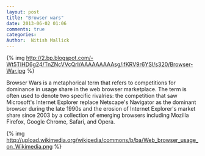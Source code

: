```yaml
---
layout: post
title: "Browser wars"
date: 2013-06-02 01:06
comments: true
categories: 
Author:  Nitish Mallick
---
```


{% img http://2.bp.blogspot.com/-Wt5TIHD6g24/TnZNcVVcQrI/AAAAAAAAAsg/ifKRV9r6YSI/s320/Browser-War.jpg %}

Browser Wars is a metaphorical term that refers to competitions for dominance in usage share in the web browser marketplace. The term is often used to denote two specific rivalries: the competition that saw Microsoft's Internet Explorer replace Netscape's Navigator as the dominant browser during the late 1990s and the erosion of Internet Explorer's market share since 2003 by a collection of emerging browsers including Mozilla Firefox, Google Chrome, Safari, and Opera.

{% img http://upload.wikimedia.org/wikipedia/commons/b/ba/Web_browser_usage_on_Wikimedia.png %}
